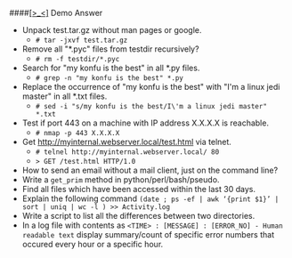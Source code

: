 
####[[>_<]](#toc) <a name='demo'>Demo Answer</a>

* Unpack test.tar.gz without man pages or google.
	- `# tar -jxvf test.tar.gz`
* Remove all "*.pyc" files from testdir recursively?
	- `# rm -f testdir/*.pyc`
* Search for "my konfu is the best" in all *.py files.
	- `# grep -n "my konfu is the best" *.py`
* Replace the occurrence of "my konfu is the best" with "I'm a linux jedi master" in all *.txt files.
	- `# sed -i "s/my konfu is the best/I\'m a linux jedi master" *.txt`
* Test if port 443 on a machine with IP address X.X.X.X is reachable.
	- `# nmap -p 443 X.X.X.X`
* Get http://myinternal.webserver.local/test.html via telnet.
	- `# telnel http://myinternal.webserver.local/ 80`
	- `> GET /test.html HTTP/1.0`
* How to send an email without a mail client, just on the command line?
* Write a ```get_prim``` method in python/perl/bash/pseudo.
* Find all files which have been accessed within the last 30 days.
* Explain the following command ```(date ; ps -ef | awk ‘{print $1}’ | sort | uniq | wc -l ) >> Activity.log```
* Write a script to list all the differences between two directories.
* In a log file with contents as ```<TIME> : [MESSAGE] : [ERROR_NO] - Human readable text``` display summary/count of specific error numbers that occured every hour or a specific hour.

